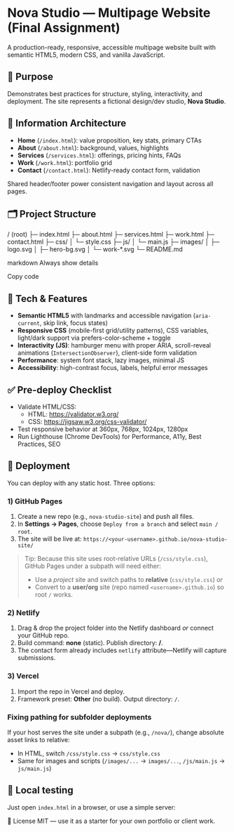 # Nova Studio — Multipage Website (Final Assignment)

A production-ready, responsive, accessible multipage website built with semantic HTML5, modern CSS, and vanilla JavaScript.

## 🔎 Purpose

Demonstrates best practices for structure, styling, interactivity, and deployment. The site represents a fictional design/dev studio, **Nova Studio**.

## 🧭 Information Architecture

- **Home** (`/index.html`): value proposition, key stats, primary CTAs
- **About** (`/about.html`): background, values, highlights
- **Services** (`/services.html`): offerings, pricing hints, FAQs
- **Work** (`/work.html`): portfolio grid
- **Contact** (`/contact.html`): Netlify-ready contact form, validation

Shared header/footer power consistent navigation and layout across all pages.

## 🗂 Project Structure

/ (root)
├─ index.html
├─ about.html
├─ services.html
├─ work.html
├─ contact.html
├─ css/
│ └─ style.css
├─ js/
│ └─ main.js
├─ images/
│ ├─ logo.svg
│ ├─ hero-bg.svg
│ └─ work-\*.svg
└─ README.md

markdown
Always show details

Copy code

## 🧰 Tech & Features

- **Semantic HTML5** with landmarks and accessible navigation (`aria-current`, skip link, focus states)
- **Responsive CSS** (mobile-first grid/utility patterns), CSS variables, light/dark support via prefers-color-scheme + toggle
- **Interactivity (JS)**: hamburger menu with proper ARIA, scroll-reveal animations (`IntersectionObserver`), client-side form validation
- **Performance**: system font stack, lazy images, minimal JS
- **Accessibility**: high-contrast focus, labels, helpful error messages

## ✅ Pre-deploy Checklist

- Validate HTML/CSS:
  - HTML: <https://validator.w3.org/>
  - CSS: <https://jigsaw.w3.org/css-validator/>
- Test responsive behavior at 360px, 768px, 1024px, 1280px
- Run Lighthouse (Chrome DevTools) for Performance, A11y, Best Practices, SEO

## 🚀 Deployment

You can deploy with any static host. Three options:

### 1) GitHub Pages

1. Create a new repo (e.g., `nova-studio-site`) and push all files.
2. In **Settings → Pages**, choose `Deploy from a branch` and select `main / root`.
3. The site will be live at: `https://<your-username>.github.io/nova-studio-site/`

> Tip: Because this site uses root-relative URLs (`/css/style.css`), GitHub Pages under a subpath will need either:
>
> - Use a _project_ site and switch paths to **relative** (`css/style.css`) _or_
> - Convert to a **user/org** site (repo named `<username>.github.io`) so root `/` works.

### 2) Netlify

1. Drag & drop the project folder into the Netlify dashboard _or_ connect your GitHub repo.
2. Build command: **none** (static). Publish directory: **/**.
3. The contact form already includes `netlify` attribute—Netlify will capture submissions.

### 3) Vercel

1. Import the repo in Vercel and deploy.
2. Framework preset: **Other** (no build). Output directory: `/`.

### Fixing pathing for subfolder deployments

If your host serves the site under a subpath (e.g., `/nova/`), change absolute asset links to relative:

- In HTML, switch `/css/style.css` → `css/style.css`
- Same for images and scripts (`/images/...` → `images/...`, `/js/main.js` → `js/main.js`)

## 🧪 Local testing

Just open `index.html` in a browser, or use a simple server:

📄 License
MIT — use it as a starter for your own portfolio or client work.
